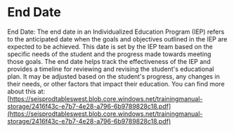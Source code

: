 # End Date
End Date: The end date in an Individualized Education Program (IEP) refers to the anticipated date when the goals and objectives outlined in the IEP are expected to be achieved. This date is set by the IEP team based on the specific needs of the student and the progress made towards meeting those goals. The end date helps track the effectiveness of the IEP and provides a timeline for reviewing and revising the student's educational plan. It may be adjusted based on the student's progress, any changes in their needs, or other factors that impact their education.
You can find more about this at: [https://seisprodtableswest.blob.core.windows.net/trainingmanual-storage/2416f43c-e7b7-4e28-a796-6b9789828c18.pdf](https://seisprodtableswest.blob.core.windows.net/trainingmanual-storage/2416f43c-e7b7-4e28-a796-6b9789828c18.pdf)